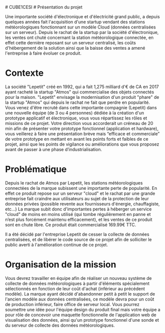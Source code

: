 #   C U B E 1 C E S I 
 
 # Présentation du projet

Une importante société d'électronique et d'électricité grand public, a depuis quelques années fait l'acquisition d'une startup vendant des stations météorologiques fonctionnant sur un modèle Cloud (données centralisées sur un serveur).
Depuis le rachat de la startup par la société d'électronique, les ventes ont chuté concernant la station météorologique connectée, en effet cette dernière reposant sur un serveur centralisé, les coûts d'hébergement de la solution ainsi que la baisse des ventes a amené l'entreprise à faire évoluer ce produit.

# Contexte
La société "Lepetit" créé en 1992, qui a fait 1,275 milliard d'€ de CA en 2017 ayant racheté la startup "Atmos" qui commercialise des objets connectés pour la maison. "Lepetit" envisage la modernisation d'un produit "phare" de la startup "Atmos" qui depuis le rachat ne fait que perdre en popularité.
Vous venez d'être recruté dans cette importante compagnie (Lepetit) dans une nouvelle équipe (de 3 ou 4 personnes) dédiée à la création d'un prototype applicatif et électronique, vous vous répartissez les rôles et missions de ce projet.
Votre direction vous accorderait un créneau de 20 min afin de présenter votre prototype fonctionnel (application et hardware), vous veillerez à faire une présentation brève mais “efficace et commerciale” de votre prototype en mettant en avant les points forts et faibles de ce projet, ainsi que les points de vigilance ou améliorations que vous proposez avant de passer à une phase d’industrialisation.

# Problématique

Depuis le rachat de Atmos par Lepetit, les stations météorologiques connectées de la marque subissent une importante perte de popularité.
En effet ce produit repose sur un serveur "cloud" et le rachat par une grande entreprise fait craindre aux utilisateurs au sujet de la protection de leur données privées (possible revente aux fournisseurs d'énergie, chauffagiste, etc...)
La marque subit donc d'importantes pertes à héberger un service "cloud" de moins en moins utilisé (qui tombe régulièrement en panne et n’est plus forcément maintenu efficacement), et les ventes de ce produit sont en chute libre.
Ce produit était commercialisé 169.99€ TTC.

Il a été décidé par l'entreprise Lepetit de cesser la collecte de données centralisées, et de libérer le code source de ce projet afin de solliciter le public averti à l'amélioration continue de ce projet.

# Organisation de la mission

Vous devrez travailler en équipe afin de réaliser un nouveau système de collecte de données météorologiques à partir d'éléments spécialement sélectionnés en fonction de leur coût d'achat (inférieur au précédent modèle).
La marque ayant décidé d'abandonner petit à petit le support de l'ancien modèle aux données centralisées, ce modèle devra pour un coût de production inférieur, faire office de serveur local.
Vous pourrez soumettre une idée pour l'équipe design du produit final mais votre équipe a pour rôle de concevoir une maquette fonctionnelle de l'application web de visualisation des données, ainsi qu'un prototype fonctionnel d'une sonde et du serveur de collecte des données météorologiques.
